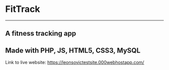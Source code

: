 # FitTrack
---
A fitness tracking app
---
Made with PHP, JS, HTML5, CSS3, MySQL
---
Link to live website: https://leonsovictestsite.000webhostapp.com/
